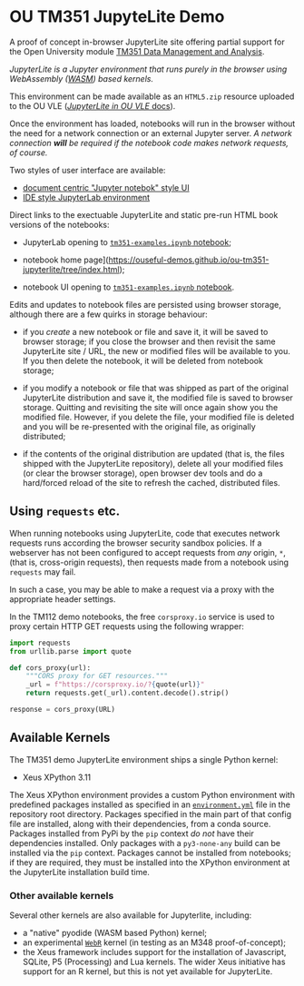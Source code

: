 # OU TM351 JupyteLite Demo

A proof of concept in-browser JupyterLite site offering partial support for the Open University module [TM351 Data Management and Analysis](http://www.open.ac.uk/courses/modules/tm351).

*JupyterLite is a Jupyter environment that runs purely in the browser using WebAssembly ([WASM]( https://en.wikipedia.org/wiki/WebAssembly)) based kernels.*

This environment can be made available as an `HTML5.zip` resource uploaded to the OU VLE ([*JupyterLite in OU VLE* docs](https://opencomputinglab.github.io/jupyterlite_in_moodle_vle/)).

Once the environment has loaded, notebooks will run in the browser without the need for a network connection or an external Jupyter server. *A network connection __will__ be required if the notebook code makes network requests, of course.*

Two styles of user interface are available:

- [document centric "Jupyter notebok" style UI](https://ouseful-demos.github.io/jupyterlite-tm112-demo)
- [IDE style JupyterLab environment](https://ouseful-demos.github.io/jupyterlite-tm112-demo/lab)

Direct links to the exectuable JupyterLite and static pre-run HTML book versions of the notebooks:

-  JupyterLab opening to [`tm351-examples.ipynb` notebook](https://ouseful-demos.github.io/ou-tm351-jupyterlite/lab/index.html?path=tm351_examples.ipynb);

- notebook home page](https://ouseful-demos.github.io/ou-tm351-jupyterlite/tree/index.html);

- notebook UI opening to  [`tm351-examples.ipynb` notebook](https://ouseful-demos.github.io/ou-tm351-jupyterlite/tree/index.html?path=tm351_examples.ipynb).

Edits and updates to notebook files are persisted using browser storage, although there are a few quirks in storage behaviour:

- if you *create* a new notebook or file and save it, it will be saved to browser storage; if you close the browser and then revisit the same JupyterLite site / URL, the new or modified files will be available to you. If you then delete the notebook, it will be deleted from notebook storage;

- if you modify a notebook or file that was shipped as part of the original JupyterLite distribution and save it, the modified file is saved to browser storage. Quitting and revisiting the site will once again show you the modified file. However, if you delete the file, your modified file is deleted and you will be re-presented with the original file, as originally distributed;

- if the contents of the original distribution are updated (that is, the files shipped with the JupyterLite repository), delete all your modified files (or clear the browser storage), open browser dev tools and do a hard/forced reload of the site to refresh the cached, distributed files.

## Using `requests` etc.

When running notebooks using JupyterLite, code that executes network requests runs according the browser security sandbox policies. If a webserver has not been configured to accept requests from *any* origin, `*`,(that is, cross-origin requests), then requests made from a notebook using `requests` may fail.

In such a case, you may be able to make a request via a proxy with the appropriate header settings.

In the TM112 demo notebooks, the free `corsproxy.io` service is used to proxy certain HTTP GET requests using the following wrapper:

```python
import requests
from urllib.parse import quote

def cors_proxy(url):
    """CORS proxy for GET resources."""
    _url = f"https://corsproxy.io/?{quote(url)}"
    return requests.get(_url).content.decode().strip()

response = cors_proxy(URL)
```

## Available Kernels

The TM351 demo JupyterLite environment ships a single Python kernel:

- Xeus XPython 3.11

The Xeus XPython environment provides a custom Python environment with predefined packages installed as specified in an [`environment.yml`](https://github.com/ouseful-demos/jupyterlite-tm112-demo/blob/main/environment.yml) file in the repository root directory. Packages specified in the main part of that config file are installed, along with their dependencies, from a conda source. Packages installed from PyPi by the `pip` context *do not* have their dependencies installed. Only packages with a `py3-none-any` build can be installed via the `pip` context. Packages cannot be installed from notebooks; if they are required, they must be installed into the XPython environment at the JupyterLite installation build time.

### Other available kernels

Several other kernels are also available for Jupyterlite, including:

- a "native" pyodide (WASM based Python) kernel;
- an experimental [`WebR`](https://github.com/r-wasm/jupyterlite-webr-kernel) kernel (in testing as an M348 proof-of-concept);
- the Xeus framework includes support for the installation of Javascript, SQLite, P5 (Processing) and Lua kernels. The wider Xeus initiative has support for an R kernel, but this is not yet available for JupyterLite.
